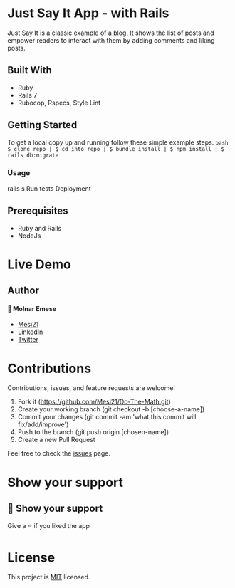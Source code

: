 # Just Say It App - with Rails
Just Say It is a classic example of a blog. It shows the list of posts and empower readers to interact with them by adding comments and liking posts.

## Built With
- Ruby
- Rails 7
- Rubocop, Rspecs, Style Lint

## Getting Started
To get a local copy up and running follow these simple example steps.
``bash
$ clone repo |
$ cd into repo |
$ bundle install |
$ npm install |
$ rails db:migrate
``

### Usage
rails s
Run tests
Deployment

## Prerequisites
- Ruby and Rails
- NodeJs

# Live Demo

## Author

#### :bust_in_silhouette: Molnar Emese 
  - [Mesi21](https://github.com/Mesi21)
  - [LinkedIn](https://www.linkedin.com/in/emesemesimolnar/)  
  - [Twitter](https://twitter.com/buksimesi21) 


# Contributions

Contributions, issues, and feature requests are welcome!
1. Fork it (https://github.com/Mesi21/Do-The-Math.git)
2. Create your working branch (git checkout -b [choose-a-name])
3. Commit your changes (git commit -am 'what this commit will fix/add/improve')
4. Push to the branch (git push origin [chosen-name])
5. Create a new Pull Request

Feel free to check the [issues](https://github.com/Mesi21/justSayIt/issues) page.

#  Show your support

## 🤝 Show your support
Give a :star: if you liked the app

# License
This project is [MIT](license.txt) licensed.

